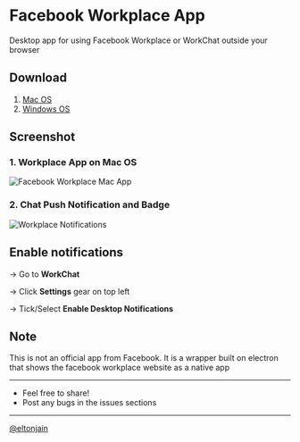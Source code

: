 # Facebook Workplace App
Desktop app for using Facebook Workplace or WorkChat outside your browser



## Download
1. [Mac OS](https://github.com/scazzy/facebook-workplace-app/raw/master/mac/Workplace-darwin-x64.zip)
2. [Windows OS](https://github.com/scazzy/facebook-workplace-app/raw/master/windows/Workplace-win32-x64.zip)



## Screenshot
### 1. Workplace App on Mac OS
![Facebook Workplace Mac App](https://meltedsoup.files.wordpress.com/2017/02/fbwok.jpg)


### 2. Chat Push Notification and Badge
![Workplace Notifications](http://i.imgur.com/KukcuFY.jpg)



## Enable notifications
-> Go to **WorkChat**

-> Click **Settings** gear on top left 

-> Tick/Select **Enable Desktop Notifications**



## Note
This is not an official app from Facebook.
It is a wrapper built on electron that shows the facebook workplace website as a native app


----
* Feel free to share!
* Post any bugs in the issues sections


----
[@eltonjain](http://twitter.com/eltonjain)
